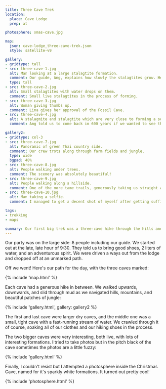 ```yaml
---
title: Three Cave Trek
location:
  place: Cave Lodge
  prep: at

photosphere: xmas-cave.jpg

map:
  json: cave-lodge_three-cave-trek.json
  style: satellite-v9

gallery:
- gridtype: tall
- src: three-cave-1.jpg
  alt: Man looking at a large stalagtite formation.
  comment: Our guide, Ang, explains how slowly the stalagtites grow. He said this particular cave was about one centimeter per year.
  type: tall
- src: three-cave-2.jpg
  alt: Small stalagtites with water drops on them.
  comment: Small live stalagtites in the process of forming.
- src: three-cave-3.jpg
  alt: Woman giving thumbs up.
  comment: Lina gives her approval of the Fossil Cave.
- src: three-cave-4.jpg
  alt: A stalagmite and stalagtite which are very close to forming a solid column.
  comment: Ang told us to come back in 600 years if we wanted to see the column fully formed.

gallery2:
- gridtype: col-3
- src: three-cave-7.jpg
  alt: Panoramic of green Thai country side.
  comment: Our crew trots along through farm fields and jungle.
  type: wide
  bgpad: 40%
- src: three-cave-8.jpg
  alt: People walking under trees.
  comment: The scenery was absolutely beautiful!
- src: three-cave-9.jpg
  alt: People walking along a hillside.
  comment: One of the more tame trails, generously taking us straight across instead of straight up or down.
- src: three-cave-10.jpg
  alt: Man taking a selfie.
  comment: I managed to get a decent shot of myself after getting sufficiently sweaty.

tags:
- trekking
- maps

summary: Our first big trek was a three-cave hike through the hills and mountains, with some jungle and swimming in between.
---
```


Our party was on the large side: 8 people including our guide. We started out at the late, late hour of 9:30. They told us to bring good shoes, 2 liters of water, and an adventurous spirit. We were driven a ways out from the lodge and dropped off at an unmarked path.

Off we went! Here's our path for the day, with the three caves marked:

{% include 'map.html' %}

Each cave had a generous hike in between. We walked upwards, downwards, and slid through mud as we navigated hills, mountains, and beautiful patches of jungle:

{% include 'gallery.html', gallery: gallery2 %}

The first and last cave were larger dry caves, and the middle one was a small, tight cave with a fast-running stream of water. We crawled through it of course, soaking all of our clothes and our hiking shoes in the process.

The two bigger caves were very interesting, both live, with lots of interesting formations. I tried to take photos but in the pitch black of the cave sometimes the photos are a little fuzzy:

{% include 'gallery.html' %}

Finally, I couldn't resist but I attempted a photosphere inside the Christmas Cave, named for it's sparkly white formations. It turned out pretty cool!

{% include 'photosphere.html' %}
